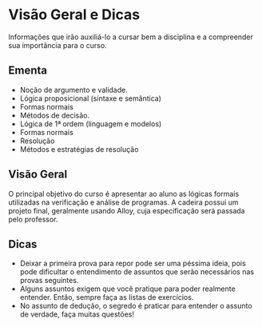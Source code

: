 # Visão Geral e Dicas

Informações que irão auxiliá-lo a cursar bem a disciplina e a compreender sua importância para o curso.

## Ementa

- Noção de argumento e validade. 
- Lógica proposicional (sintaxe e semântica)
- Formas normais
-  Métodos de decisão.
- Lógica de 1ª ordem (linguagem e modelos)
- Formas normais 
- Resolução
- Métodos e estratégias de resolução

## Visão Geral

O principal objetivo do curso é apresentar ao aluno as lógicas formais utilizadas na verificação e análise de programas. A cadeira possui um projeto final, geralmente usando Alloy, cuja especificação será passada pelo professor.

## Dicas

- Deixar a primeira prova para repor pode ser uma péssima ideia, pois pode dificultar o entendimento de assuntos que serão necessários nas provas seguintes.
- Alguns assuntos exigem que você pratique para poder realmente entender. Então, sempre faça as listas de exercícios.
- No assunto de dedução, o segredo é praticar para entender o assunto de verdade, faça muitas questões!

